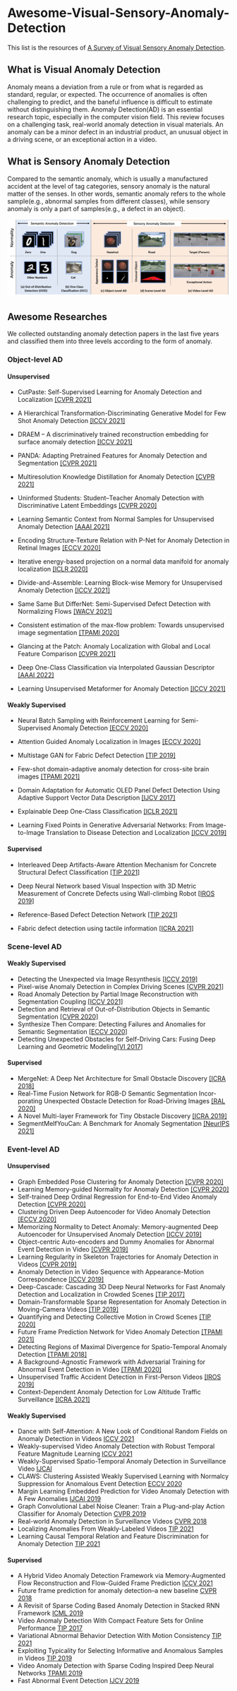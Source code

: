 # Awesome-Visual-Sensory-Anomaly-Detection

This list is the resources of [A Survey of Visual Sensory Anomaly Detection](https://arxiv.org/abs/2202.07006). 

## What is Visual Anomaly Detection

Anomaly means a deviation from a rule or from what is regarded as standard, regular, or expected. 
The occurrence of anomalies is often challenging to predict, and the baneful influence is difficult to estimate without distinguishing them.
Anomaly Detection(AD) is an essential research topic, especially in the computer vision field. 
This review focuses on a challenging task, real-world anomaly detection in visual materials. An anomaly can be a minor defect in an industrial product, an unusual object in a driving scene, or an exceptional action in a video. 

## What is Sensory Anomaly Detection

Compared to the semantic anomaly, which is usually a manufactured accident at the level of tag categories, 
sensory anomaly is the natural matter of the senses. 
In other words, semantic anomaly refers to the whole sample(e.g., abnormal samples from different classes), while 
sensory anomaly is only a part of samples(e.g., a defect in an object).

![avatar](./fig1.png)

## Awesome Researches

We collected outstanding anomaly detection papers in the last five years and classified them into three levels according to the form of anomaly. 

### Object-level AD
#### Unsupervised
+ CutPaste: Self-Supervised Learning for Anomaly Detection and Localization [[CVPR 2021]](http://openaccess.thecvf.com/content/CVPR2021/html/Li_CutPaste_Self-Supervised_Learning_for_Anomaly_Detection_and_Localization_CVPR_2021_paper.html)
+ A Hierarchical Transformation-Discriminating Generative Model for Few Shot Anomaly Detection [[ICCV 2021]](http://openaccess.thecvf.com/content/ICCV2021/html/Sheynin_A_Hierarchical_Transformation-Discriminating_Generative_Model_for_Few_Shot_Anomaly_Detection_ICCV_2021_paper.html)
+ DRAEM – A discriminatively trained reconstruction embedding for surface anomaly detection [[ICCV 2021]](http://openaccess.thecvf.com/content/ICCV2021/html/Zavrtanik_DRAEM_-_A_Discriminatively_Trained_Reconstruction_Embedding_for_Surface_Anomaly_ICCV_2021_paper.html)

+ PANDA: Adapting Pretrained Features for Anomaly Detection and Segmentation [[CVPR 2021]](http://openaccess.thecvf.com/content/CVPR2021/html/Reiss_PANDA_Adapting_Pretrained_Features_for_Anomaly_Detection_and_Segmentation_CVPR_2021_paper.html)
+ Multiresolution Knowledge Distillation for Anomaly Detection [[CVPR 2021]](http://openaccess.thecvf.com/content/CVPR2021/html/Salehi_Multiresolution_Knowledge_Distillation_for_Anomaly_Detection_CVPR_2021_paper.html)
+ Uninformed Students: Student–Teacher Anomaly Detection with Discriminative Latent Embeddings [[CVPR 2020]](http://openaccess.thecvf.com/content_CVPR_2020/html/Bergmann_Uninformed_Students_Student-Teacher_Anomaly_Detection_With_Discriminative_Latent_Embeddings_CVPR_2020_paper.html)

+ Learning Semantic Context from Normal Samples for Unsupervised Anomaly Detection [[AAAI 2021]](https://www.aaai.org/AAAI21Papers/AAAI-4221.YanX.pdf)
+ Encoding Structure-Texture Relation with P-Net for Anomaly Detection in Retinal Images [[ECCV 2020]](https://link.springer.com/chapter/10.1007/978-3-030-58565-5_22)
+ Iterative energy-based projection on a normal data manifold for anomaly localization [[ICLR 2020]](https://openreview.net/forum?id=HJx81ySKwr)

+ Divide-and-Assemble: Learning Block-wise Memory for Unsupervised Anomaly Detection [[ICCV 2021]](http://openaccess.thecvf.com/content/ICCV2021/html/Hou_Divide-and-Assemble_Learning_Block-Wise_Memory_for_Unsupervised_Anomaly_Detection_ICCV_2021_paper.html)
+ Same Same But DifferNet: Semi-Supervised Defect Detection with Normalizing Flows [[WACV 2021]](http://openaccess.thecvf.com/content/WACV2021/html/Rudolph_Same_Same_but_DifferNet_Semi-Supervised_Defect_Detection_With_Normalizing_Flows_WACV_2021_paper.html)

+ Consistent estimation of the max-flow problem: Towards unsupervised image segmentation [[TPAMI 2020]](https://ieeexplore.ieee.org/abstract/document/9266102/)
+ Glancing at the Patch: Anomaly Localization with Global and Local Feature Comparison [[CVPR 2021]](http://openaccess.thecvf.com/content/CVPR2021/html/Wang_Glancing_at_the_Patch_Anomaly_Localization_With_Global_and_Local_CVPR_2021_paper.html)
+ Deep One-Class Classification via Interpolated Gaussian Descriptor [[AAAI 2022]](https://arxiv.org/abs/2101.10043)
+ Learning Unsupervised Metaformer for Anomaly Detection [[ICCV 2021]](http://openaccess.thecvf.com/content/ICCV2021/html/Wu_Learning_Unsupervised_Metaformer_for_Anomaly_Detection_ICCV_2021_paper.html)

#### Weakly Supervised
+ Neural Batch Sampling with Reinforcement Learning for Semi-Supervised Anomaly Detection [[ECCV 2020]](https://www.ecva.net/papers/eccv_2020/papers_ECCV/papers/123710749.pdf)
+ Attention Guided Anomaly Localization in Images [[ECCV 2020]](https://www.ecva.net/papers/eccv_2020/papers_ECCV/papers/123620477.pdf)
+ Multistage GAN for Fabric Defect Detection [[TIP 2019]](https://ieeexplore.ieee.org/abstract/document/8937049/)
+ Few-shot domain-adaptive anomaly detection for cross-site brain images [[TPAMI 2021]](https://ieeexplore.ieee.org/abstract/document/9606561/)
+ Domain Adaptation for Automatic OLED Panel Defect Detection Using Adaptive Support Vector Data Description [[IJCV 2017]](https://link.springer.com/article/10.1007/s11263-016-0953-y)
+ Explainable Deep One-Class Classification [[ICLR 2021]](https://openreview.net/forum?id=A5VV3UyIQz)

+ Learning Fixed Points in Generative Adversarial Networks: From Image-to-Image Translation to Disease Detection and Localization [[ICCV 2019]](http://openaccess.thecvf.com/content_ICCV_2019/html/Siddiquee_Learning_Fixed_Points_in_Generative_Adversarial_Networks_From_Image-to-Image_Translation_ICCV_2019_paper.html)

#### Supervised
+ Interleaved Deep Artifacts-Aware Attention Mechanism for Concrete Structural Defect Classification [[TIP 2021]](https://ieeexplore.ieee.org/abstract/document/9505264/)
+ Deep Neural Network based Visual Inspection with 3D Metric Measurement of Concrete Defects using Wall-climbing Robot [[IROS 2019]](https://ieeexplore.ieee.org/abstract/document/8968195/)

+ Reference-Based Defect Detection Network [[TIP 2021]](https://ieeexplore.ieee.org/abstract/document/9490526/)
+ Fabric defect detection using tactile information [[ICRA 2021]](https://ieeexplore.ieee.org/abstract/document/9561092/)

### Scene-level AD
#### Weakly Supervised

+ Detecting the Unexpected via Image Resynthesis [[ICCV 2019]](http://openaccess.thecvf.com/content_ICCV_2019/html/Lis_Detecting_the_Unexpected_via_Image_Resynthesis_ICCV_2019_paper.html)
+ Pixel-wise Anomaly Detection in Complex Driving Scenes [[CVPR 2021]](http://openaccess.thecvf.com/content/CVPR2021/html/Di_Biase_Pixel-Wise_Anomaly_Detection_in_Complex_Driving_Scenes_CVPR_2021_paper.html)
+ Road Anomaly Detection by Partial Image Reconstruction with Segmentation Coupling [[ICCV 2021]](http://openaccess.thecvf.com/content/ICCV2021/html/Vojir_Road_Anomaly_Detection_by_Partial_Image_Reconstruction_With_Segmentation_Coupling_ICCV_2021_paper.html)
+ Detection and Retrieval of Out-of-Distribution Objects in Semantic Segmentation [[CVPR 2020]](http://openaccess.thecvf.com/content_CVPRW_2020/html/w20/Oberdiek_Detection_and_Retrieval_of_Out-of-Distribution_Objects_in_Semantic_Segmentation_CVPRW_2020_paper.html)
+ Synthesize Then Compare: Detecting Failures and Anomalies for Semantic Segmentation [[ECCV 2020]](https://link.springer.com/chapter/10.1007/978-3-030-58452-8_9)
+ Detecting Unexpected Obstacles for Self-Driving Cars: Fusing Deep Learning and Geometric Modeling[[VI 2017]](https://ieeexplore.ieee.org/abstract/document/7995849/)

#### Supervised

+ MergeNet: A Deep Net Architecture for Small Obstacle Discovery [[ICRA 2018]](https://ieeexplore.ieee.org/abstract/document/8461065/)
+ Real-Time Fusion Network for RGB-D Semantic Segmentation Incor- porating Unexpected Obstacle Detection for Road-Driving Images [[RAL 2020]](https://ieeexplore.ieee.org/abstract/document/9134735/)
+ A Novel Multi-layer Framework for Tiny Obstacle Discovery [[ICRA 2019]](https://ieeexplore.ieee.org/abstract/document/8794279/)
+ SegmentMeIfYouCan: A Benchmark for Anomaly Segmentation [[NeurIPS 2021]](https://openreview.net/forum?id=OFiGmksrSz1)

### Event-level AD
#### Unsupervised

+ Graph Embedded Pose Clustering for Anomaly Detection [[CVPR 2020]](http://openaccess.thecvf.com/content_CVPR_2020/html/Markovitz_Graph_Embedded_Pose_Clustering_for_Anomaly_Detection_CVPR_2020_paper.html)
+ Learning Memory-guided Normality for Anomaly Detection [[CVPR 2020]](http://openaccess.thecvf.com/content_CVPR_2020/html/Park_Learning_Memory-Guided_Normality_for_Anomaly_Detection_CVPR_2020_paper.html)
+ Self-trained Deep Ordinal Regression for End-to-End Video Anomaly Detection [[CVPR 2020]](http://openaccess.thecvf.com/content_CVPR_2020/html/Pang_Self-Trained_Deep_Ordinal_Regression_for_End-to-End_Video_Anomaly_Detection_CVPR_2020_paper.html)
+ Clustering Driven Deep Autoencoder for Video Anomaly Detection [[ECCV 2020]](https://link.springer.com/chapter/10.1007/978-3-030-58555-6_20)
+ Memorizing Normality to Detect Anomaly: Memory-augmented Deep Autoencoder for Unsupervised Anomaly Detection [[ICCV 2019]](http://openaccess.thecvf.com/content_ICCV_2019/html/Gong_Memorizing_Normality_to_Detect_Anomaly_Memory-Augmented_Deep_Autoencoder_for_Unsupervised_ICCV_2019_paper.html)
+ Object-centric Auto-encoders and Dummy Anomalies for Abnormal Event Detection in Video [[CVPR 2019]](http://openaccess.thecvf.com/content_CVPR_2019/html/Ionescu_Object-Centric_Auto-Encoders_and_Dummy_Anomalies_for_Abnormal_Event_Detection_in_CVPR_2019_paper.html)
+ Learning Regularity in Skeleton Trajectories for Anomaly Detection in Videos [[CVPR 2019]](http://openaccess.thecvf.com/content_CVPR_2019/html/Morais_Learning_Regularity_in_Skeleton_Trajectories_for_Anomaly_Detection_in_Videos_CVPR_2019_paper.html)
+ Anomaly Detection in Video Sequence with Appearance-Motion Correspondence [[ICCV 2019]](http://openaccess.thecvf.com/content_ICCV_2019/html/Nguyen_Anomaly_Detection_in_Video_Sequence_With_Appearance-Motion_Correspondence_ICCV_2019_paper.html)
+ Deep-Cascade: Cascading 3D Deep Neural Networks for Fast Anomaly Detection and Localization in Crowded Scenes [[TIP 2017]](https://ieeexplore.ieee.org/abstract/document/7858798/)
+ Domain-Transformable Sparse Representation for Anomaly Detection in Moving-Camera Videos [[TIP 2019]](https://ieeexplore.ieee.org/abstract/document/8839745/)
+ Quantifying and Detecting Collective Motion in Crowd Scenes [[TIP 2020]](https://ieeexplore.ieee.org/abstract/document/9062523/)
+ Future Frame Prediction Network for Video Anomaly Detection [[TPAMI 2021]](https://ieeexplore.ieee.org/abstract/document/9622181/)
+ Detecting Regions of Maximal Divergence for Spatio-Temporal Anomaly Detection [[TPAMI 2018]](https://ieeexplore.ieee.org/abstract/document/8352745/)
+ A Background-Agnostic Framework with Adversarial Training for Abnormal Event Detection in Video [[TPAMI 2020]](https://arxiv.org/abs/2008.12328)
+ Unsupervised Traffic Accident Detection in First-Person Videos [[IROS 2019]](https://ieeexplore.ieee.org/abstract/document/8967556/)
+ Context-Dependent Anomaly Detection for Low Altitude Traffic Surveillance [[ICRA 2021]](https://ieeexplore.ieee.org/abstract/document/9562043/)

#### Weakly Supervised

+ Dance with Self-Attention: A New Look of Conditional Random Fields on Anomaly Detection in Videos [ICCV 2021](http://openaccess.thecvf.com/content/ICCV2021/html/Purwanto_Dance_With_Self-Attention_A_New_Look_of_Conditional_Random_Fields_ICCV_2021_paper.html)
+ Weakly-supervised Video Anomaly Detection with Robust Temporal Feature Magnitude Learning [ICCV 2021](http://openaccess.thecvf.com/content/ICCV2021/html/Tian_Weakly-Supervised_Video_Anomaly_Detection_With_Robust_Temporal_Feature_Magnitude_Learning_ICCV_2021_paper.html)
+ Weakly-Supervised Spatio-Temporal Anomaly Detection in Surveillance Video [IJCAI](https://www.ijcai.org/proceedings/2021/0162.pdf)
+ CLAWS: Clustering Assisted Weakly Supervised Learning with Normalcy Suppression for Anomalous Event Detection [ECCV 2020](https://link.springer.com/chapter/10.1007/978-3-030-58542-6_22)
+ Margin Learning Embedded Prediction for Video Anomaly Detection with A Few Anomalies [IJCAI 2019](https://www.ijcai.org/proceedings/2019/0419.pdf)
+ Graph Convolutional Label Noise Cleaner: Train a Plug-and-play Action Classifier for Anomaly Detection [CVPR 2019](http://openaccess.thecvf.com/content_CVPR_2019/html/Zhong_Graph_Convolutional_Label_Noise_Cleaner_Train_a_Plug-And-Play_Action_Classifier_CVPR_2019_paper.html)
+ Real-world Anomaly Detection in Surveillance Videos [CVPR 2018](http://openaccess.thecvf.com/content_cvpr_2018/html/Sultani_Real-World_Anomaly_Detection_CVPR_2018_paper.html)
+ Localizing Anomalies From Weakly-Labeled Videos [TIP 2021](https://ieeexplore.ieee.org/abstract/document/9408419/)
+ Learning Causal Temporal Relation and Feature Discrimination for Anomaly Detection [TIP 2021](https://ieeexplore.ieee.org/abstract/document/9369126/)

#### Supervised

+ A Hybrid Video Anomaly Detection Framework via Memory-Augmented Flow Reconstruction and Flow-Guided Frame Prediction [ICCV 2021](http://openaccess.thecvf.com/content/ICCV2021/html/Liu_A_Hybrid_Video_Anomaly_Detection_Framework_via_Memory-Augmented_Flow_Reconstruction_ICCV_2021_paper.html)
+ Future frame prediction for anomaly detection–a new baseline [CVPR 2018](http://openaccess.thecvf.com/content_cvpr_2018/html/Liu_Future_Frame_Prediction_CVPR_2018_paper.html)
+ A Revisit of Sparse Coding Based Anomaly Detection in Stacked RNN Framework [ICML 2019](http://openaccess.thecvf.com/content_iccv_2017/html/Luo_A_Revisit_of_ICCV_2017_paper.html)
+ Video Anomaly Detection With Compact Feature Sets for Online Performance [TIP 2017](https://ieeexplore.ieee.org/abstract/document/7903693/)
+ Variational Abnormal Behavior Detection With Motion Consistency [TIP 2021](https://ieeexplore.ieee.org/abstract/document/9633236/)
+ Exploiting Typicality for Selecting Informative and Anomalous Samples in Videos [TIP 2019](https://ieeexplore.ieee.org/abstract/document/8693693/)
+ Video Anomaly Detection with Sparse Coding Inspired Deep Neural Networks [TPAMI 2019](https://ieeexplore.ieee.org/abstract/document/8851288/)
+ Fast Abnormal Event Detection [IJCV 2019](https://idp.springer.com/authorize/casa?redirect_uri=https://link.springer.com/article/10.1007/s11263-018-1129-8&casa_token=-h5zJP3S09wAAAAA:WK2dlVjvS0bawTjEekAP87cK42Nq6EqfZC63geAfbEMs5mCLax4tD0NFLqNdabzMinM5o5SRxxf_3Ow73Uk)


